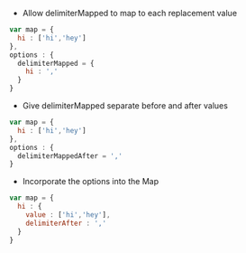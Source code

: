 * Allow delimiterMapped to map to each replacement value

```javascript
var map = {
  hi : ['hi','hey']
},
options : {
  delimiterMapped = {
    hi : ','
  }
}
```

* Give delimiterMapped separate before and after values

```javascript
var map = {
  hi : ['hi','hey']
},
options : {
  delimiterMappedAfter = ','
}
```

* Incorporate the options into the Map

```javascript
var map = {
  hi : {
    value : ['hi','hey'],
    delimiterAfter : ','
  }
}
```